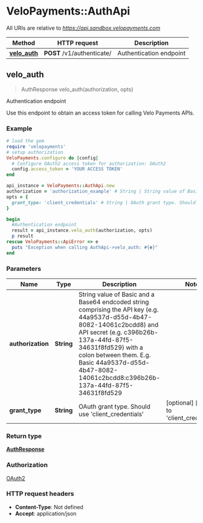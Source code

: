 # VeloPayments::AuthApi

All URIs are relative to *https://api.sandbox.velopayments.com*

Method | HTTP request | Description
------------- | ------------- | -------------
[**velo_auth**](AuthApi.md#velo_auth) | **POST** /v1/authenticate/ | Authentication endpoint



## velo_auth

> AuthResponse velo_auth(authorization, opts)

Authentication endpoint

Use this endpoint to obtain an access token for calling Velo Payments APIs.

### Example

```ruby
# load the gem
require 'velopayments'
# setup authorization
VeloPayments.configure do |config|
  # Configure OAuth2 access token for authorization: OAuth2
  config.access_token = 'YOUR ACCESS TOKEN'
end

api_instance = VeloPayments::AuthApi.new
authorization = 'authorization_example' # String | String value of Basic and a Base64 endcoded string comprising the API key (e.g. 44a9537d-d55d-4b47-8082-14061c2bcdd8) and API secret  (e.g. c396b26b-137a-44fd-87f5-34631f8fd529) with a colon between them.  E.g. Basic 44a9537d-d55d-4b47-8082-14061c2bcdd8:c396b26b-137a-44fd-87f5-34631f8fd529 
opts = {
  grant_type: 'client_credentials' # String | OAuth grant type. Should use 'client_credentials'
}

begin
  #Authentication endpoint
  result = api_instance.velo_auth(authorization, opts)
  p result
rescue VeloPayments::ApiError => e
  puts "Exception when calling AuthApi->velo_auth: #{e}"
end
```

### Parameters


Name | Type | Description  | Notes
------------- | ------------- | ------------- | -------------
 **authorization** | **String**| String value of Basic and a Base64 endcoded string comprising the API key (e.g. 44a9537d-d55d-4b47-8082-14061c2bcdd8) and API secret  (e.g. c396b26b-137a-44fd-87f5-34631f8fd529) with a colon between them.  E.g. Basic 44a9537d-d55d-4b47-8082-14061c2bcdd8:c396b26b-137a-44fd-87f5-34631f8fd529  | 
 **grant_type** | **String**| OAuth grant type. Should use &#39;client_credentials&#39; | [optional] [default to &#39;client_credentials&#39;]

### Return type

[**AuthResponse**](AuthResponse.md)

### Authorization

[OAuth2](../README.md#OAuth2)

### HTTP request headers

- **Content-Type**: Not defined
- **Accept**: application/json

